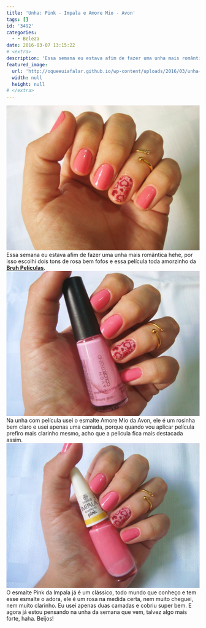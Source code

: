 ```yaml
---
title: 'Unha: Pink - Impala e Amore Mio - Avon'
tags: []
id: '3492'
categories:
  - - Beleza
date: 2016-03-07 13:15:22
# <extra>
description: 'Essa semana eu estava afim de fazer uma unha mais romântica hehe, por isso escolhi dois tons de rosa bem fofos e essa película toda amorzinho da Bruh Películas. Na unha com película usei o esmalte Amore Mio da Avon, ele é um rosinha bem claro e usei apenas uma camada, porque quando vou aplicar película prefiro mais clarinho mesmo, acho que a película fica mais destacada assim. O esmalte Pink da Impala já é um clássico, todo mundo que conheço e tem esse esmalte o adora, ele é um rosa na medida certa, nem muito cheguei, nem muito clarinho. Eu usei apenas duas camadas e cobriu super bem. E agora já estou pensando na unha da semana que vem, talvez algo mais forte, haha. Beijos!'
featured_image: 
  url: 'http://oqueeuiafalar.github.io/wp-content/uploads/2016/03/unha-da-semana-1024x768.jpg'
  width: null
  height: null
# </extra>
---
```


[![esmalte amore mio - avon e esmalte pink - impala ](/wp-content/uploads/2016/03/unha-da-semana-1024x768.jpg)](/wp-content/uploads/2016/03/unha-da-semana.jpg) Essa semana eu estava afim de fazer uma unha mais romântica hehe, por isso escolhi dois tons de rosa bem fofos e essa película toda amorzinho da **[Bruh Películas](http://www.bruhpeliculas.com.br/)**. [![amore mio - avon - unha da semana ](/wp-content/uploads/2016/03/película-de-coração-esmalte-amore-mio-avon-1024x768.jpg)](/wp-content/uploads/2016/03/película-de-coração-esmalte-amore-mio-avon.jpg) Na unha com película usei o esmalte Amore Mio da Avon, ele é um rosinha bem claro e usei apenas uma camada, porque quando vou aplicar película prefiro mais clarinho mesmo, acho que a película fica mais destacada assim. [![unha - pink da impala ](/wp-content/uploads/2016/03/esmalte-pink-impala-1024x768.jpg)](/wp-content/uploads/2016/03/esmalte-pink-impala.jpg) O esmalte Pink da Impala já é um clássico, todo mundo que conheço e tem esse esmalte o adora, ele é um rosa na medida certa, nem muito cheguei, nem muito clarinho. Eu usei apenas duas camadas e cobriu super bem. E agora já estou pensando na unha da semana que vem, talvez algo mais forte, haha. Beijos!

